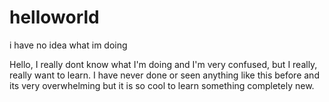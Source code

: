 # helloworld
i have no idea what im doing 

Hello, I really dont know what I'm doing and I'm very confused, but I really, really want to learn. I have never done or seen anything like this before and its very overwhelming but it is so cool to learn something completely new.

